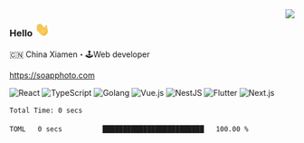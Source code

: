 <img align="right" src="https://github-readme-stats.vercel.app/api?username=yiiu&show_icons=false&bg_color=30,e96443,904e95&title_color=fff&text_color=fff" />

### Hello <img src="https://raw.githubusercontent.com/ABSphreak/ABSphreak/master/gifs/Hi.gif" width="26px" />
 
🇨🇳 China Xiamen・🕹Web developer

https://soapphoto.com

<p align="left"><img src="https://cdn.svgporn.com/logos/react.svg" alt="React" width="32" height="32"/> <img src="https://cdn.svgporn.com/logos/typescript-icon.svg" alt="TypeScript" width="32" height="32"/> <img src="https://cdn.svgporn.com/logos/gopher.svg" alt="Golang" width="32" height="32"/> <img src="https://cdn.svgporn.com/logos/vue.svg" alt="Vue.js" width="32" height="32"/> <img src="https://cdn.svgporn.com/logos/nestjs.svg" alt="NestJS" width="32" height="32"/> <img src="https://cdn.svgporn.com/logos/flutter.svg" alt="Flutter" width="32" height="32"/> <img src="https://cdn.svgporn.com/logos/nextjs-icon.svg" alt="Next.js" width="32" height="32"/></p>


<!--START_SECTION:waka-->

```txt
Total Time: 0 secs

TOML   0 secs          █████████████████████████   100.00 %
```

<!--END_SECTION:waka-->
